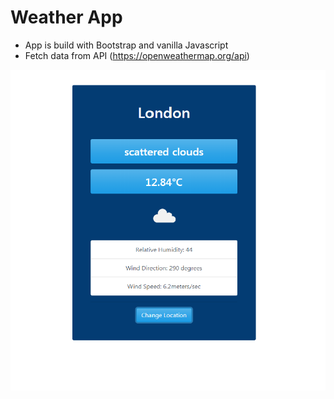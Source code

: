 # Weather App

- App is build with Bootstrap and vanilla Javascript
- Fetch data from API (https://openweathermap.org/api)


![](wApp.png)